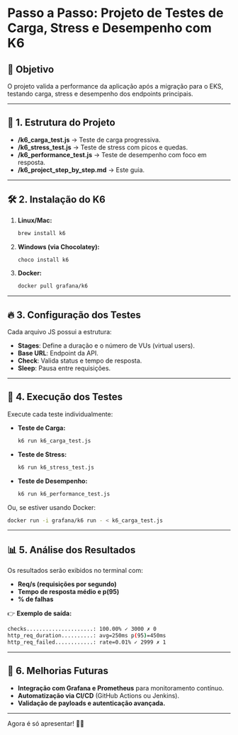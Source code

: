 # Passo a Passo: Projeto de Testes de Carga, Stress e Desempenho com K6

## 🎯 Objetivo
O projeto valida a performance da aplicação após a migração para o EKS, testando carga, stress e desempenho dos endpoints principais.

---

## 📁 1. Estrutura do Projeto

- **/k6_carga_test.js** → Teste de carga progressiva.
- **/k6_stress_test.js** → Teste de stress com picos e quedas.
- **/k6_performance_test.js** → Teste de desempenho com foco em resposta.
- **/k6_project_step_by_step.md** → Este guia.

---

## 🛠️ 2. Instalação do K6

1. **Linux/Mac:**
    ```bash
    brew install k6
    ```

2. **Windows (via Chocolatey):**
    ```bash
    choco install k6
    ```

3. **Docker:**
    ```bash
    docker pull grafana/k6
    ```

---

## 🔥 3. Configuração dos Testes

Cada arquivo JS possui a estrutura:
- **Stages**: Define a duração e o número de VUs (virtual users).
- **Base URL**: Endpoint da API.
- **Check**: Valida status e tempo de resposta.
- **Sleep**: Pausa entre requisições.

---

## 🚀 4. Execução dos Testes

Execute cada teste individualmente:

- **Teste de Carga:**
    ```bash
    k6 run k6_carga_test.js
    ```

- **Teste de Stress:**
    ```bash
    k6 run k6_stress_test.js
    ```

- **Teste de Desempenho:**
    ```bash
    k6 run k6_performance_test.js
    ```

Ou, se estiver usando Docker:

```bash
docker run -i grafana/k6 run - < k6_carga_test.js
```

---

## 📊 5. Análise dos Resultados

Os resultados serão exibidos no terminal com:
- **Req/s (requisições por segundo)**
- **Tempo de resposta médio e p(95)**
- **% de falhas**

👉 **Exemplo de saída:**
```bash
checks.....................: 100.00% ✓ 3000 ✗ 0
http_req_duration..........: avg=250ms p(95)=450ms
http_req_failed............: rate=0.01% ✓ 2999 ✗ 1
```

---

## 📌 6. Melhorias Futuras

- **Integração com Grafana e Prometheus** para monitoramento contínuo.
- **Automatização via CI/CD** (GitHub Actions ou Jenkins).
- **Validação de payloads e autenticação avançada.**

---

Agora é só apresentar! 🚀🔥

